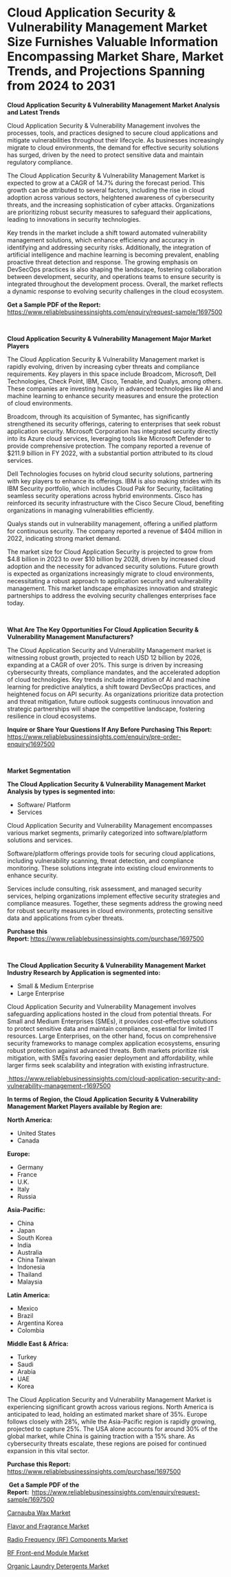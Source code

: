 <p><h1>Cloud Application Security & Vulnerability Management Market Size Furnishes Valuable Information Encompassing Market Share, Market Trends, and Projections Spanning from 2024 to 2031</h1></p><p><strong>Cloud Application Security & Vulnerability Management Market Analysis and Latest Trends</strong></p>
<p><p>Cloud Application Security & Vulnerability Management involves the processes, tools, and practices designed to secure cloud applications and mitigate vulnerabilities throughout their lifecycle. As businesses increasingly migrate to cloud environments, the demand for effective security solutions has surged, driven by the need to protect sensitive data and maintain regulatory compliance.</p><p>The Cloud Application Security & Vulnerability Management Market is expected to grow at a CAGR of 14.7% during the forecast period. This growth can be attributed to several factors, including the rise in cloud adoption across various sectors, heightened awareness of cybersecurity threats, and the increasing sophistication of cyber attacks. Organizations are prioritizing robust security measures to safeguard their applications, leading to innovations in security technologies.</p><p>Key trends in the market include a shift toward automated vulnerability management solutions, which enhance efficiency and accuracy in identifying and addressing security risks. Additionally, the integration of artificial intelligence and machine learning is becoming prevalent, enabling proactive threat detection and response. The growing emphasis on DevSecOps practices is also shaping the landscape, fostering collaboration between development, security, and operations teams to ensure security is integrated throughout the development process. Overall, the market reflects a dynamic response to evolving security challenges in the cloud ecosystem.</p></p>
<p><strong>Get a Sample PDF of the Report:&nbsp;</strong> <a href="https://www.reliablebusinessinsights.com/enquiry/request-sample/1697500?utm_campaign=112&utm_medium=2&utm_source=Github&utm_content=ia&utm_term=03102024&utm_id=cloud-application-security-vulnerability-management">https://www.reliablebusinessinsights.com/enquiry/request-sample/1697500</a></p>
<p>&nbsp;</p>
<p><strong>Cloud Application Security & Vulnerability Management Major Market Players</strong></p>
<p><p>The Cloud Application Security & Vulnerability Management market is rapidly evolving, driven by increasing cyber threats and compliance requirements. Key players in this space include Broadcom, Microsoft, Dell Technologies, Check Point, IBM, Cisco, Tenable, and Qualys, among others. These companies are investing heavily in advanced technologies like AI and machine learning to enhance security measures and ensure the protection of cloud environments.</p><p>Broadcom, through its acquisition of Symantec, has significantly strengthened its security offerings, catering to enterprises that seek robust application security. Microsoft Corporation has integrated security directly into its Azure cloud services, leveraging tools like Microsoft Defender to provide comprehensive protection. The company reported a revenue of $211.9 billion in FY 2022, with a substantial portion attributed to its cloud services.</p><p>Dell Technologies focuses on hybrid cloud security solutions, partnering with key players to enhance its offerings. IBM is also making strides with its IBM Security portfolio, which includes Cloud Pak for Security, facilitating seamless security operations across hybrid environments. Cisco has reinforced its security infrastructure with the Cisco Secure Cloud, benefiting organizations in managing vulnerabilities efficiently.</p><p>Qualys stands out in vulnerability management, offering a unified platform for continuous security. The company reported a revenue of $404 million in 2022, indicating strong market demand.</p><p>The market size for Cloud Application Security is projected to grow from $4.8 billion in 2023 to over $10 billion by 2028, driven by increased cloud adoption and the necessity for advanced security solutions. Future growth is expected as organizations increasingly migrate to cloud environments, necessitating a robust approach to application security and vulnerability management. This market landscape emphasizes innovation and strategic partnerships to address the evolving security challenges enterprises face today.</p></p>
<p>&nbsp;</p>
<p><strong>What Are The Key Opportunities For Cloud Application Security & Vulnerability Management Manufacturers?</strong></p>
<p><p>The Cloud Application Security and Vulnerability Management market is witnessing robust growth, projected to reach USD 12 billion by 2026, expanding at a CAGR of over 20%. This surge is driven by increasing cybersecurity threats, compliance mandates, and the accelerated adoption of cloud technologies. Key trends include integration of AI and machine learning for predictive analytics, a shift toward DevSecOps practices, and heightened focus on API security. As organizations prioritize data protection and threat mitigation, future outlook suggests continuous innovation and strategic partnerships will shape the competitive landscape, fostering resilience in cloud ecosystems.</p></p>
<p><strong>Inquire or Share Your Questions If Any Before Purchasing This Report:</strong> <a href="https://www.reliablebusinessinsights.com/enquiry/pre-order-enquiry/1697500?utm_campaign=112&utm_medium=2&utm_source=Github&utm_content=ia&utm_term=03102024&utm_id=cloud-application-security-vulnerability-management">https://www.reliablebusinessinsights.com/enquiry/pre-order-enquiry/1697500</a></p>
<p>&nbsp;</p>
<p><strong>Market Segmentation</strong></p>
<p><strong>The Cloud Application Security & Vulnerability Management Market Analysis by types is segmented into:</strong></p>
<p><ul><li>Software/ Platform</li><li>Services</li></ul></p>
<p><p>Cloud Application Security and Vulnerability Management encompasses various market segments, primarily categorized into software/platform solutions and services. </p><p>Software/platform offerings provide tools for securing cloud applications, including vulnerability scanning, threat detection, and compliance monitoring. These solutions integrate into existing cloud environments to enhance security.</p><p>Services include consulting, risk assessment, and managed security services, helping organizations implement effective security strategies and compliance measures. Together, these segments address the growing need for robust security measures in cloud environments, protecting sensitive data and applications from cyber threats.</p></p>
<p><strong>Purchase this Report:&nbsp;</strong><a href="https://www.reliablebusinessinsights.com/purchase/1697500?utm_campaign=112&utm_medium=2&utm_source=Github&utm_content=ia&utm_term=03102024&utm_id=cloud-application-security-vulnerability-management">https://www.reliablebusinessinsights.com/purchase/1697500</a></p>
<p>&nbsp;</p>
<p><strong>The Cloud Application Security & Vulnerability Management Market Industry Research by Application is segmented into:</strong></p>
<p><ul><li>Small & Medium Enterprise</li><li>Large Enterprise</li></ul></p>
<p><p>Cloud Application Security and Vulnerability Management involves safeguarding applications hosted in the cloud from potential threats. For Small and Medium Enterprises (SMEs), it provides cost-effective solutions to protect sensitive data and maintain compliance, essential for limited IT resources. Large Enterprises, on the other hand, focus on comprehensive security frameworks to manage complex application ecosystems, ensuring robust protection against advanced threats. Both markets prioritize risk mitigation, with SMEs favoring easier deployment and affordability, while larger firms seek scalability and integration with existing infrastructure.</p></p>
<p><a href="https://www.reliablebusinessinsights.com/cloud-application-security-and-vulnerability-management-r1697500?utm_campaign=112&utm_medium=2&utm_source=Github&utm_content=ia&utm_term=03102024&utm_id=cloud-application-security-vulnerability-management">&nbsp;https://www.reliablebusinessinsights.com/cloud-application-security-and-vulnerability-management-r1697500</a></p>
<p><strong>In terms of Region, the Cloud Application Security & Vulnerability Management Market Players available by Region are:</strong></p>
<p>
    <p> <strong> North America: </strong>
        <ul>
            <li>United States</li>
            <li>Canada</li>
        </ul>
        </p> 
    <p> <strong> Europe: </strong>
        <ul>
            <li>Germany</li>
            <li>France</li>
            <li>U.K.</li>
            <li>Italy</li>
            <li>Russia</li>
        </ul>
        </p> 
    <p> <strong> Asia-Pacific: </strong>
        <ul>
            <li>China</li>
            <li>Japan</li>
            <li>South Korea</li>
            <li>India</li>
            <li>Australia</li>
            <li>China Taiwan</li>
            <li>Indonesia</li>
            <li>Thailand</li>
            <li>Malaysia</li>
        </ul>
        </p> 
    <p> <strong> Latin America: </strong>
        <ul>
            <li>Mexico</li>
            <li>Brazil</li>
            <li>Argentina Korea</li>
            <li>Colombia</li>
        </ul>
        </p> 
    <p> <strong> Middle East & Africa: </strong>
        <ul>
            <li>Turkey</li>
            <li>Saudi</li>
            <li>Arabia</li>
            <li>UAE</li>
            <li>Korea</li>
        </ul>
    </p>
    </p>
<p><p>The Cloud Application Security and Vulnerability Management Market is experiencing significant growth across various regions. North America is anticipated to lead, holding an estimated market share of 35%. Europe follows closely with 28%, while the Asia-Pacific region is rapidly growing, projected to capture 25%. The USA alone accounts for around 30% of the global market, while China is gaining traction with a 15% share. As cybersecurity threats escalate, these regions are poised for continued expansion in this vital sector.</p></p>
<p><strong>Purchase this Report: </strong><a href="https://www.reliablebusinessinsights.com/purchase/1697500?utm_campaign=112&utm_medium=2&utm_source=Github&utm_content=ia&utm_term=03102024&utm_id=cloud-application-security-vulnerability-management">https://www.reliablebusinessinsights.com/purchase/1697500</a></p>
<p>&nbsp;<strong>Get a Sample PDF of the Report:&nbsp;&nbsp;</strong><a href="https://www.reliablebusinessinsights.com/enquiry/request-sample/1697500?utm_campaign=112&utm_medium=2&utm_source=Github&utm_content=ia&utm_term=03102024&utm_id=cloud-application-security-vulnerability-management">https://www.reliablebusinessinsights.com/enquiry/request-sample/1697500</a></p>
<p><strong></strong></p>
<p><p><a href="https://www.linkedin.com/pulse/global-carnauba-wax-market-product-types-applications-regional-4166e?utm_campaign=112&utm_medium=2&utm_source=Github&utm_content=ia&utm_term=03102024&utm_id=cloud-application-security-vulnerability-management">Carnauba Wax Market</a></p><p><a href="https://www.linkedin.com/pulse/flavor-fragrance-market-transformation-comparative-analysis-ykuae?utm_campaign=112&utm_medium=2&utm_source=Github&utm_content=ia&utm_term=03102024&utm_id=cloud-application-security-vulnerability-management">Flavor and Fragrance Market</a></p><p><a href="https://github.com/NathanCarter327/Market-Research-Report-List-1/blob/main/radio-frequency-rf-components-market.md?utm_campaign=112&utm_medium=2&utm_source=Github&utm_content=ia&utm_term=03102024&utm_id=cloud-application-security-vulnerability-management">Radio Frequency (RF) Components Market</a></p><p><a href="https://github.com/KrystenRRussell/Market-Research-Report-List-1/blob/main/rf-front-end-module-market.md?utm_campaign=112&utm_medium=2&utm_source=Github&utm_content=ia&utm_term=03102024&utm_id=cloud-application-security-vulnerability-management">RF Front-end Module Market</a></p><p><a href="https://www.linkedin.com/pulse/deep-dive-organic-laundry-detergents-market-itstrends-segmentation-jglze?utm_campaign=112&utm_medium=2&utm_source=Github&utm_content=ia&utm_term=03102024&utm_id=cloud-application-security-vulnerability-management">Organic Laundry Detergents Market</a></p></p>